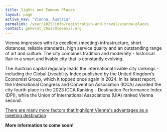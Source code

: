 ```yaml
---
title: Sights and Famous Places
layout: page
active_nav: "Vienna, Austria"
permalink: /year/2025/info/registration-and-travel/vienna-places
contact: general_chair@ieeevis.org
---
```


Vienna impresses with its excellent (meeting) infrastructure, short distances, reliable standards, high service quality and an outstanding range of art and culture. The city combines tradition and modernity - historical flair in a smart and livable city that is constantly evolving.

The Austrian capital regularly leads the international livable city rankings - including the Global Liveability Index published by the United Kingdom’s Economist Group, which it topped once again in 2024. In its latest report, the International Congress and Convention Association (ICCA) awarded the city fourth place in the 2023 ICCA Ranking - Destination Performance Index (DPI), while the Union of International Associations (UIA) ranked Vienna second.

[There are many more factors that highlight Vienna's advantages as a meeting destination](https://meeting.vienna.info/en/why-vienna/good-reasons-for-vienna)

**More information to come soon!**
